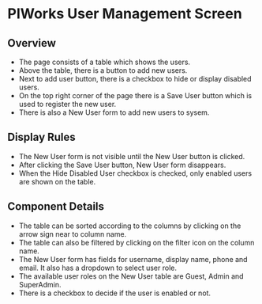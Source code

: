 # PIWorks User Management Screen

## Overview

- The page consists of a table which shows the users.
- Above the table, there is a button to add new users.
- Next to add user button, there is a checkbox to hide or display disabled users.
- On the top right corner of the page there is a Save User button which is used to register the new user.
- There is also a New User form to add new users to sysem.

## Display Rules

- The New User form is not visible until the New User button is clicked.
- After clicking the Save User button, New User form disappears.
- When the Hide Disabled User checkbox is checked, only enabled users are shown on the table.

## Component Details

- The table can be sorted according to the columns by clicking on the arrow sign near to column name.
- The table can also be filtered by clicking on the filter icon on the column name.
- The New User form has fields for username, display name, phone and email. It also has a dropdown to select user role.
- The available user roles on the New User table are Guest, Admin and SuperAdmin.
- There is a checkbox to decide if the user is enabled or not.


